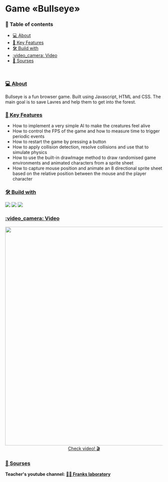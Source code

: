 <h1>Game «Bullseye»</h1>

<h3><a name="content"></a>📖 Table of contents</h3>
<ul>
  <li><a href="#about">💻 About</a></li>
  <li><a href="#key-feachers">🔭 Key Features</a></li>
  <li><a href="#-built-with-">🛠 Build with</li>
  <li><a href="#image">:video_camera: Video</a></li>
  <li><a href="#sourses">📜 Sourses</a></li>
</ul>

<br>

<h3><a href="#content">💻 About</a><a name="about"></a></h3>
<p>Bullseye is a fun browser game. Built using Javascript, HTML and CSS. 
The main goal is to save Lavres and help them to get into the forest.</p> 

<h3><a href="#content">🔭 Key Features</a><a name="key-feachers"></a></h3>

<ul>
  <li>How to implement a very simple AI to make the creatures feel alive</li>
  <li>How to control the FPS of the game and how to measure time to trigger periodic events</li>
  <li>How to restart the game by pressing a button</li>
  <li>How to apply collision detection, resolve collisions and use that to simulate physics</li>
  <li>How to use the built-in drawImage method to draw randomised game environments and animated characters from a sprite sheet</li>
  <li>How to capture mouse position and animate an 8 directional sprite sheet based on the relative position between the mouse and the player character</li>
</ul>

<h3><a href="#content">🛠 Build with</a><a name="-built-with-"></a></h3>
<div>
<img src="https://img.shields.io/badge/javascript-%23323330.svg?style=for-the-badge&logo=javascript&logoColor=%23F7DF1E">
<img src="https://img.shields.io/badge/html5-%23E34F26.svg?style=for-the-badge&logo=html5&logoColor=white">
<img src="https://img.shields.io/badge/css3-%231572B6.svg?style=for-the-badge&logo=css3&logoColor=white">
</div>

<h3><a href="#content">:video_camera: Video</a><a name="image"></a></h3>
<div align="center">
  <a href="https://youtu.be/JkV1WNl87T4"><img width="700" src="https://github.com/O-Julia-O/Game-Bullseye/assets/81177974/89094ba9-ba56-4043-9f88-24801037960e"/></a>
</div>
<div align="center"><a href="https://youtu.be/JkV1WNl87T4">Check video! 🎬</a></div>

<h3><a href="#content">📜 Sourses</a><a name="sourses"></a></h3>

<b>Teacher's youtube channel:</b> <b><a href="https://youtu.be/f_4KTiKWIqA">:technologist: Franks laboratory</a></b>
<br>

